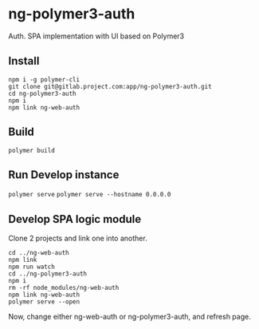 # ng-polymer3-auth

Auth. SPA implementation with UI based on Polymer3

## Install

```
npm i -g polymer-cli
git clone git@gitlab.project.com:app/ng-polymer3-auth.git
cd ng-polymer3-auth
npm i
npm link ng-web-auth
```

## Build

`polymer build`

## Run Develop instance

`polymer serve`
`polymer serve --hostname 0.0.0.0`

## Develop SPA logic module

Clone 2 projects and link one into another.

```
cd ../ng-web-auth
npm link
npm run watch
cd ../ng-polymer3-auth
npm i
rm -rf node_modules/ng-web-auth
npm link ng-web-auth
polymer serve --open
```

Now, change either ng-web-auth or ng-polymer3-auth, and refresh page.
